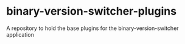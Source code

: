 # binary-version-switcher-plugins
A repository to hold the base plugins for the binary-version-switcher application
